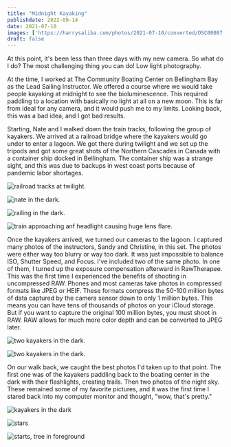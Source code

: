 ```yaml
---
title: "Midnight Kayaking"
publishdate: 2022-09-14
date: 2021-07-10
images: ['https://harrysaliba.com/photos/2021-07-10/converted/DSC00087.jpg']
draft: false
---
```


At this point, it's been less than three days with my new camera.  So what do I do?  The most challenging thing you can do!  Low light photography.

At the time, I worked at The Community Boating Center on Bellingham Bay as the Lead Sailing Instructor.  We offered a course where we would take people kayaking at midnight to see the bioluminescence.  This required paddling to a location with basically no light at all on a new moon.  This is far from ideal for any camera, and it would push me to my limits.  Looking back, this was a bad idea, and I got bad results.

Starting, Nate and I walked down the train tracks, following the group of kayakers.  We arrived at a railroad bridge where the kayakers would go under to enter a lagoon.  We got there during twilight and we set up the tripods and got some great shots of the Northern Cascades in Canada with a container ship docked in Bellingham.  The container ship was a strange sight, and this was due to backups in west coast ports because of pandemic labor shortages.

![railroad tracks at twilight.](https://harrysaliba.com/photos/2021-07-10/converted/DSC00045.jpg)

![nate in the dark.](https://harrysaliba.com/photos/2021-07-10/converted/DSC00049.jpg)

![railing in the dark.](https://harrysaliba.com/photos/2021-07-10/converted/DSC00050.jpg)

![train approaching anf headlight causing huge lens flare.](https://harrysaliba.com/photos/2021-07-10/converted/DSC00076.jpg)

Once the kayakers arrived, we turned our cameras to the lagoon.  I captured many photos of the instructors, Sandy and Christine, in this set.  The photos were either way too blurry or way too dark.  It was just impossible to balance ISO, Shutter Speed, and Focus.  I've included two of the same photo.  In one of them, I turned up the exposure compensation afterward in RawTherapee.  This was the first time I experienced the benefits of shooting in uncompressed RAW.  Phones and most cameras take photos in compressed formats like JPEG or HEIF.  These formats compress the 50-100 million bytes of data captured by the camera sensor down to only 1 million bytes.  This means you can have tens of thousands of photos on your iCloud storage.  But if you want to capture the original 100 million bytes, you must shoot in RAW.  RAW allows for much more color depth and can be converted to JPEG later.

![two kayakers in the dark.](https://harrysaliba.com/photos/2021-07-10/converted/DSC00087.jpg)

![two kayakers in the dark.](https://harrysaliba.com/photos/2021-07-10/converted/DSC00087-1.jpg)

On our walk back, we caught the best photos I'd taken up to that point.  The first one was of the kayakers paddling back to the boating center in the dark with their flashlights, creating trails.  Then two photos of the night sky.  These remained some of my favorite pictures, and it was the first time I stared back into my computer monitor and thought, "wow, that's pretty."

![kayakers in the dark](https://harrysaliba.com/photos/2021-07-10/converted/DSC00108.jpg)

![stars](https://harrysaliba.com/photos/2021-07-10/converted/DSC00116.jpg)

![starts, tree in foreground](https://harrysaliba.com/photos/2021-07-10/converted/DSC00118.jpg)
